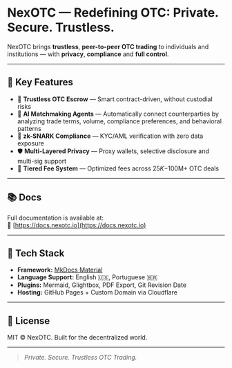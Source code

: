 # NexOTC — Redefining OTC: Private. Secure. Trustless.

NexOTC brings **trustless**, **peer-to-peer OTC trading** to individuals and institutions — with **privacy**, **compliance** and **full control**.

---

## 🚀 Key Features

- 🔐 **Trustless OTC Escrow** — Smart contract-driven, without custodial risks
- 🤖 **AI Matchmaking Agents** — Automatically connect counterparties by analyzing trade terms, volume, compliance preferences, and behavioral patterns
- 🧩 **zk-SNARK Compliance** — KYC/AML verification with zero data exposure
- 🛡️ **Multi-Layered Privacy** — Proxy wallets, selective disclosure and multi-sig support
- 💸 **Tiered Fee System** — Optimized fees across $25K-$100M+ OTC deals

---

## 📚 Docs

Full documentation is available at:  
📘 [https://docs.nexotc.io](https://docs.nexotc.io)

---

## 🧠 Tech Stack

- **Framework:** [MkDocs Material](https://squidfunk.github.io/mkdocs-material/)
- **Language Support:** English 🇺🇸, Portuguese 🇧🇷
- **Plugins:** Mermaid, Glightbox, PDF Export, Git Revision Date
- **Hosting:** GitHub Pages + Custom Domain via Cloudflare

---

## 🧭 License

MIT © NexOTC. Built for the decentralized world.

---

> _Private. Secure. Trustless OTC Trading._  
